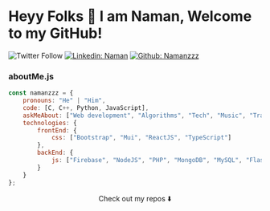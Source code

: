 # Heyy Folks 👋 I am Naman, Welcome to my GitHub! 


![Twitter Follow](https://img.shields.io/twitter/follow/KhandalNaman?style=social)
[![Linkedin: Naman](https://img.shields.io/badge/-Naman-blue?style=flat-square&logo=Linkedin&logoColor=white&link=https://https://www.linkedin.com/in/namanm21/)](https://www.linkedin.com/in/namanm21/)
[![Github: Namanzzz](https://img.shields.io/badge/-Naman-black?style=flat-square&logo=GitHub&logoColor=white&link=https://https://www.linkedin.com/in/namanm21/)](https://github.com/namanzzz)

### aboutMe.js

```javascript
const namanzzz = {
    pronouns: "He" | "Him",
    code: [C, C++, Python, JavaScript],
    askMeAbout: ["Web development", "Algorithms", "Tech", "Music", "Travel"],
    technologies: {
        frontEnd: {
            css: ["Bootstrap", "Mui", "ReactJS", "TypeScript"]
        },
        backEnd: {
            js: ["Firebase", "NodeJS", "PHP", "MongoDB", "MySQL", "Flask"]
        }        
    }
};
```

<p align="center">
Check out my repos ⬇️  
</p>
